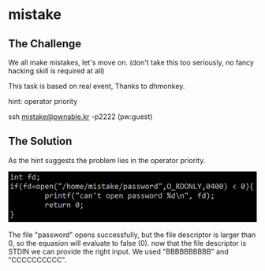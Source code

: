 # mistake

## The Challenge

We all make mistakes, let's move on. \(don't take this too seriously, no fancy hacking skill is required at all\)

This task is based on real event, Thanks to dhmonkey.

hint: operator priority

ssh mistake@pwnable.kr -p2222 \(pw:guest\)

## The Solution

As the hint suggests the problem lies in the operator priority.

![](../.gitbook/assets/image%20%2842%29.png)

The file "password" opens successfully, but the file descriptor is larger than 0, so the equasion will evaluate to false \(0\). now that the file descriptor is STDIN we can provide the right input. We used "BBBBBBBBBB" and "CCCCCCCCCC".


